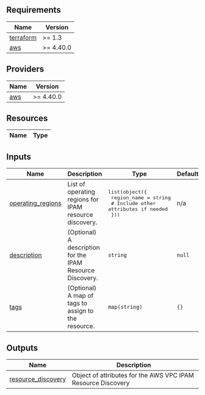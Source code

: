 <!-- BEGIN TFDOCS -->
## Requirements

| Name | Version |
|------|---------|
| <a name="requirement_terraform"></a> [terraform](#requirement\_terraform) | >= 1.3 |
| <a name="requirement_aws"></a> [aws](#requirement\_aws) | >= 4.40.0 |

## Providers

| Name | Version |
|------|---------|
| <a name="provider_aws"></a> [aws](#provider\_aws) | >= 4.40.0 |

## Resources

| Name | Type |
|------|------|

## Inputs

| Name | Description | Type | Default | Required |
|------|-------------|------|---------|:--------:|
| <a name="input_operating_regions"></a> [operating\_regions](#input\_operating\_regions) | List of operating regions for IPAM resource discovery. | <pre>list(object({<br>    region_name = string<br>    # Include other attributes if needed<br>  }))</pre> | n/a | yes |
| <a name="input_description"></a> [description](#input\_description) | (Optional) A description for the IPAM Resource Discovery. | `string` | `null` | no |
| <a name="input_tags"></a> [tags](#input\_tags) | (Optional) A map of tags to assign to the resource. | `map(string)` | `{}` | no |

## Outputs

| Name | Description |
|------|-------------|
| <a name="output_resource_discovery"></a> [resource\_discovery](#output\_resource\_discovery) | Object of attributes for the AWS VPC IPAM Resource Discovery |

<!-- END TFDOCS -->
